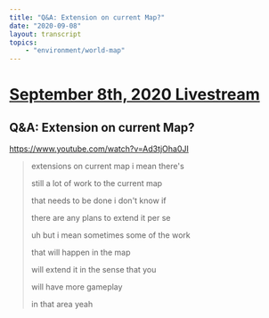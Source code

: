 ```yaml
---
title: "Q&A: Extension on current Map?"
date: "2020-09-08"
layout: transcript
topics:
    - "environment/world-map"
---
```

# [September 8th, 2020 Livestream](../2020-09-08.md)
## Q&A: Extension on current Map?
https://www.youtube.com/watch?v=Ad3tjOha0JI
> extensions on current map i mean there's
> 
> still a lot of work to the current map
> 
> that needs to be done i don't know if
> 
> there are any plans to extend it per se
> 
> uh but i mean sometimes some of the work
> 
> that will happen in the map
> 
> will extend it in the sense that you
> 
> will have more gameplay
> 
> in that area yeah
> 
